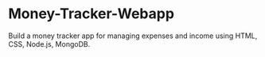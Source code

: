 # Money-Tracker-Webapp
Build a money tracker app for managing expenses and income using HTML, CSS, Node.js, MongoDB.
